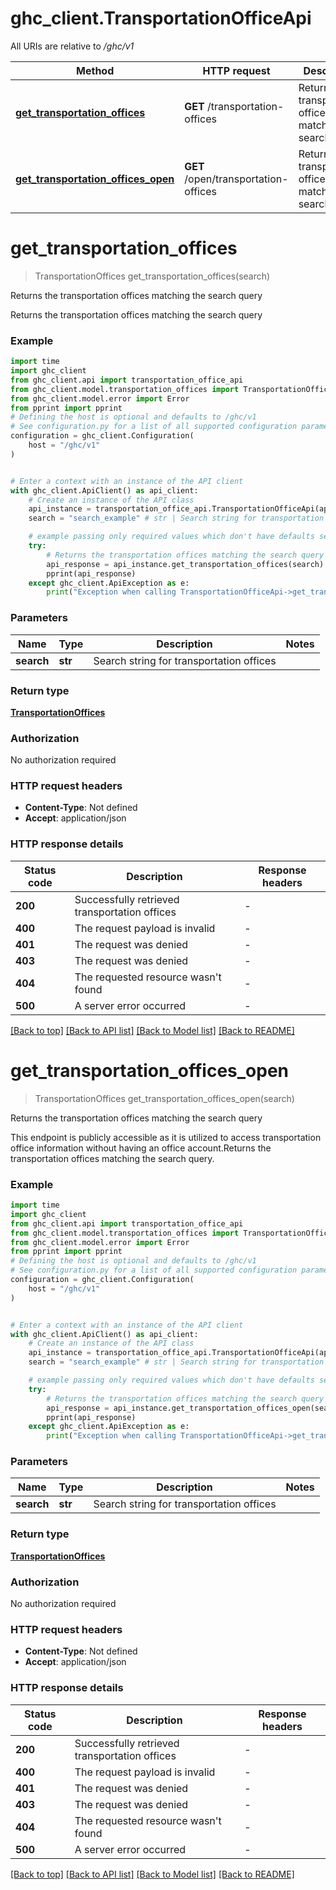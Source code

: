 # ghc_client.TransportationOfficeApi

All URIs are relative to */ghc/v1*

Method | HTTP request | Description
------------- | ------------- | -------------
[**get_transportation_offices**](TransportationOfficeApi.md#get_transportation_offices) | **GET** /transportation-offices | Returns the transportation offices matching the search query
[**get_transportation_offices_open**](TransportationOfficeApi.md#get_transportation_offices_open) | **GET** /open/transportation-offices | Returns the transportation offices matching the search query


# **get_transportation_offices**
> TransportationOffices get_transportation_offices(search)

Returns the transportation offices matching the search query

Returns the transportation offices matching the search query

### Example


```python
import time
import ghc_client
from ghc_client.api import transportation_office_api
from ghc_client.model.transportation_offices import TransportationOffices
from ghc_client.model.error import Error
from pprint import pprint
# Defining the host is optional and defaults to /ghc/v1
# See configuration.py for a list of all supported configuration parameters.
configuration = ghc_client.Configuration(
    host = "/ghc/v1"
)


# Enter a context with an instance of the API client
with ghc_client.ApiClient() as api_client:
    # Create an instance of the API class
    api_instance = transportation_office_api.TransportationOfficeApi(api_client)
    search = "search_example" # str | Search string for transportation offices

    # example passing only required values which don't have defaults set
    try:
        # Returns the transportation offices matching the search query
        api_response = api_instance.get_transportation_offices(search)
        pprint(api_response)
    except ghc_client.ApiException as e:
        print("Exception when calling TransportationOfficeApi->get_transportation_offices: %s\n" % e)
```


### Parameters

Name | Type | Description  | Notes
------------- | ------------- | ------------- | -------------
 **search** | **str**| Search string for transportation offices |

### Return type

[**TransportationOffices**](TransportationOffices.md)

### Authorization

No authorization required

### HTTP request headers

 - **Content-Type**: Not defined
 - **Accept**: application/json


### HTTP response details

| Status code | Description | Response headers |
|-------------|-------------|------------------|
**200** | Successfully retrieved transportation offices |  -  |
**400** | The request payload is invalid |  -  |
**401** | The request was denied |  -  |
**403** | The request was denied |  -  |
**404** | The requested resource wasn&#39;t found |  -  |
**500** | A server error occurred |  -  |

[[Back to top]](#) [[Back to API list]](../README.md#documentation-for-api-endpoints) [[Back to Model list]](../README.md#documentation-for-models) [[Back to README]](../README.md)

# **get_transportation_offices_open**
> TransportationOffices get_transportation_offices_open(search)

Returns the transportation offices matching the search query

This endpoint is publicly accessible as it is utilized to access transportation office information without having an office account.Returns the transportation offices matching the search query.

### Example


```python
import time
import ghc_client
from ghc_client.api import transportation_office_api
from ghc_client.model.transportation_offices import TransportationOffices
from ghc_client.model.error import Error
from pprint import pprint
# Defining the host is optional and defaults to /ghc/v1
# See configuration.py for a list of all supported configuration parameters.
configuration = ghc_client.Configuration(
    host = "/ghc/v1"
)


# Enter a context with an instance of the API client
with ghc_client.ApiClient() as api_client:
    # Create an instance of the API class
    api_instance = transportation_office_api.TransportationOfficeApi(api_client)
    search = "search_example" # str | Search string for transportation offices

    # example passing only required values which don't have defaults set
    try:
        # Returns the transportation offices matching the search query
        api_response = api_instance.get_transportation_offices_open(search)
        pprint(api_response)
    except ghc_client.ApiException as e:
        print("Exception when calling TransportationOfficeApi->get_transportation_offices_open: %s\n" % e)
```


### Parameters

Name | Type | Description  | Notes
------------- | ------------- | ------------- | -------------
 **search** | **str**| Search string for transportation offices |

### Return type

[**TransportationOffices**](TransportationOffices.md)

### Authorization

No authorization required

### HTTP request headers

 - **Content-Type**: Not defined
 - **Accept**: application/json


### HTTP response details

| Status code | Description | Response headers |
|-------------|-------------|------------------|
**200** | Successfully retrieved transportation offices |  -  |
**400** | The request payload is invalid |  -  |
**401** | The request was denied |  -  |
**403** | The request was denied |  -  |
**404** | The requested resource wasn&#39;t found |  -  |
**500** | A server error occurred |  -  |

[[Back to top]](#) [[Back to API list]](../README.md#documentation-for-api-endpoints) [[Back to Model list]](../README.md#documentation-for-models) [[Back to README]](../README.md)

